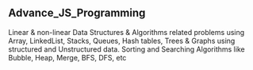 ## Advance_JS_Programming
Linear & non-linear Data Structures & Algorithms related problems using Array, LinkedList, Stacks, Queues, Hash tables, Trees & Graphs using structured and Unstructured data. Sorting and Searching Algorithms like Bubble, Heap, Merge, BFS, DFS, etc
